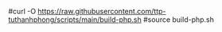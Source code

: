 #curl -O https://raw.githubusercontent.com/ttp-tuthanhphong/scripts/main/build-php.sh
#source build-php.sh
